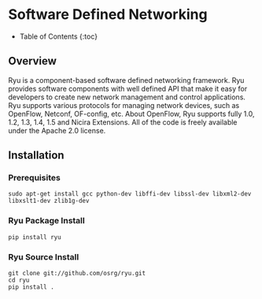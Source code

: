 # Software Defined Networking

* Table of Contents
{:toc}

## Overview

Ryu is a component-based software defined networking framework. Ryu provides software components with well defined API that make it easy for developers to create new network management and control applications. Ryu supports various protocols for managing network devices, such as OpenFlow, Netconf, OF-config, etc. About OpenFlow, Ryu supports fully 1.0, 1.2, 1.3, 1.4, 1.5 and Nicira Extensions. All of the code is freely available under the Apache 2.0 license.

## Installation

### Prerequisites

```shell
sudo apt-get install gcc python-dev libffi-dev libssl-dev libxml2-dev libxslt1-dev zlib1g-dev
```

### Ryu Package Install

```shell
pip install ryu
```

### Ryu Source Install

```shell
git clone git://github.com/osrg/ryu.git
cd ryu
pip install .
```
